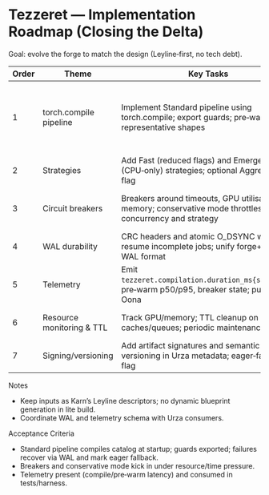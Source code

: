 # Tezzeret — Implementation Roadmap (Closing the Delta)

Goal: evolve the forge to match the design (Leyline‑first, no tech debt).

| Order | Theme | Key Tasks | Outcome |
| --- | --- | --- | --- |
| 1 | torch.compile pipeline | Implement Standard pipeline using torch.compile; export guards; pre‑warm representative shapes | Real compilation artefacts + guards, no runtime compile in Kasmina |
| 2 | Strategies | Add Fast (reduced flags) and Emergency (CPU‑only) strategies; optional Aggressive flag | Flexible performance envelope |
| 3 | Circuit breakers | Breakers around timeouts, GPU utilisation, memory; conservative mode throttles concurrency and strategy | Safe degradation and recovery |
| 4 | WAL durability | CRC headers and atomic O_DSYNC writes; resume incomplete jobs; unify forge+compiler WAL format | Robust crash recovery |
| 5 | Telemetry | Emit `tezzeret.compilation.duration_ms{strategy}`, pre‑warm p50/p95, breaker state; publish via Oona | Operator visibility |
| 6 | Resource monitoring & TTL | Track GPU/memory; TTL cleanup on caches/queues; periodic maintenance | Bounded resource usage |
| 7 | Signing/versioning | Add artifact signatures and semantic versioning in Urza metadata; eager‑fallback flag | Integrity and traceability |

Notes
- Keep inputs as Karn’s Leyline descriptors; no dynamic blueprint generation in lite build.
- Coordinate WAL and telemetry schema with Urza consumers.

Acceptance Criteria
- Standard pipeline compiles catalog at startup; guards exported; failures recover via WAL and mark eager fallback.
- Breakers and conservative mode kick in under resource/time pressure.
- Telemetry present (compile/pre‑warm latency) and consumed in tests/harness.
